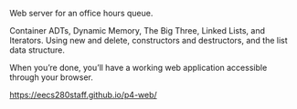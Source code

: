 Web server for an office hours queue.

Container ADTs, Dynamic Memory, The Big Three, Linked Lists, and Iterators. Using new and delete, constructors and destructors, and the list data structure.

When you’re done, you’ll have a working web application accessible through your browser.


https://eecs280staff.github.io/p4-web/
